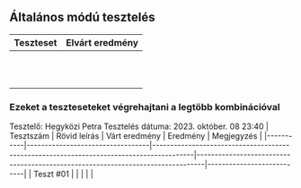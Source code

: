 ## Általános módú tesztelés
 | Teszteset               | Elvárt eredmény                                                                                                     | 
 |-------------------------|---------------------------------------------------------------------------------------------------------------------| 
 |  |  |
 |  |  | 
 |  |  | 
 |  |  | 
 |  |  |
 |  |  |
 |  |  |
 |  |  |
 |  |  |
 |  |  | 
 |  |  |

 ### Ezeket a teszteseteket végrehajtani a legtöbb kombinációval

Tesztelő: Hegyközi Petra
Tesztelés dátuma: 2023. október. 08 23:40
| Tesztszám | Rövid leírás                     | Várt eredmény                                                                           | Eredmény                                                                       | Megjegyzés                |
|-----------|----------------------------------|-----------------------------------------------------------------------------------------|--------------------------------------------------------------------------------|---------------------------|
| Teszt #01 |  |  |  |  |


